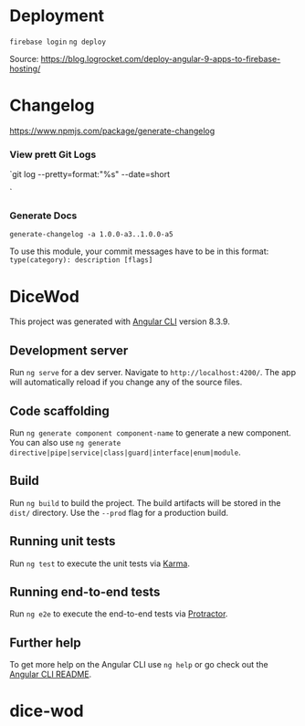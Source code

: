 

# Deployment

`firebase login`
`ng deploy`

Source:
https://blog.logrocket.com/deploy-angular-9-apps-to-firebase-hosting/

# Changelog

https://www.npmjs.com/package/generate-changelog
### View prett Git Logs
`git log --pretty=format:"%s" --date=short



`

### Generate Docs
`generate-changelog -a 1.0.0-a3..1.0.0-a5`

To use this module, your commit messages have to be in this format:
`type(category): description [flags]`

# DiceWod

This project was generated with [Angular CLI](https://github.com/angular/angular-cli) version 8.3.9.

## Development server

Run `ng serve` for a dev server. Navigate to `http://localhost:4200/`. The app will automatically reload if you change any of the source files.

## Code scaffolding

Run `ng generate component component-name` to generate a new component. You can also use `ng generate directive|pipe|service|class|guard|interface|enum|module`.

## Build

Run `ng build` to build the project. The build artifacts will be stored in the `dist/` directory. Use the `--prod` flag for a production build.

## Running unit tests

Run `ng test` to execute the unit tests via [Karma](https://karma-runner.github.io).

## Running end-to-end tests

Run `ng e2e` to execute the end-to-end tests via [Protractor](http://www.protractortest.org/).

## Further help

To get more help on the Angular CLI use `ng help` or go check out the [Angular CLI README](https://github.com/angular/angular-cli/blob/master/README.md).
# dice-wod

